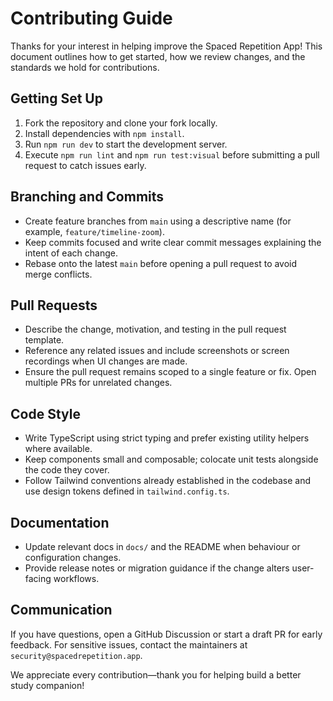# Contributing Guide

Thanks for your interest in helping improve the Spaced Repetition App! This document outlines how to get started, how we review changes, and the standards we hold for contributions.

## Getting Set Up

1. Fork the repository and clone your fork locally.
2. Install dependencies with `npm install`.
3. Run `npm run dev` to start the development server.
4. Execute `npm run lint` and `npm run test:visual` before submitting a pull request to catch issues early.

## Branching and Commits

- Create feature branches from `main` using a descriptive name (for example, `feature/timeline-zoom`).
- Keep commits focused and write clear commit messages explaining the intent of each change.
- Rebase onto the latest `main` before opening a pull request to avoid merge conflicts.

## Pull Requests

- Describe the change, motivation, and testing in the pull request template.
- Reference any related issues and include screenshots or screen recordings when UI changes are made.
- Ensure the pull request remains scoped to a single feature or fix. Open multiple PRs for unrelated changes.

## Code Style

- Write TypeScript using strict typing and prefer existing utility helpers where available.
- Keep components small and composable; colocate unit tests alongside the code they cover.
- Follow Tailwind conventions already established in the codebase and use design tokens defined in `tailwind.config.ts`.

## Documentation

- Update relevant docs in `docs/` and the README when behaviour or configuration changes.
- Provide release notes or migration guidance if the change alters user-facing workflows.

## Communication

If you have questions, open a GitHub Discussion or start a draft PR for early feedback. For sensitive issues, contact the maintainers at `security@spacedrepetition.app`.

We appreciate every contribution—thank you for helping build a better study companion!
